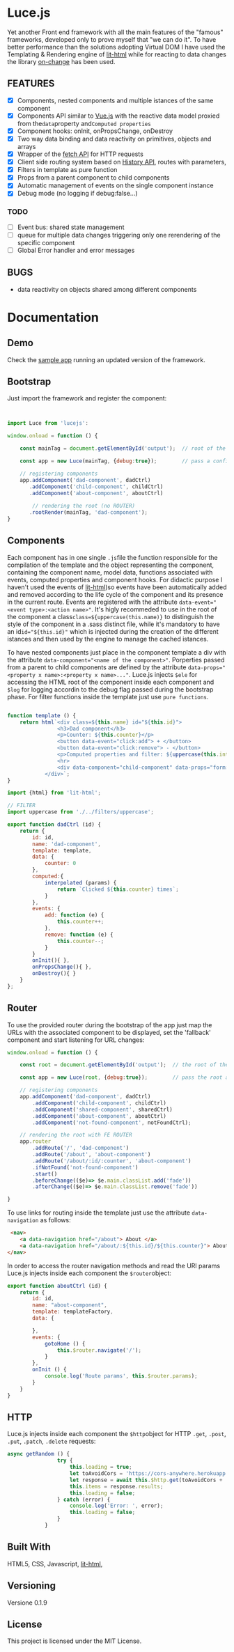 # Luce.js

Yet another Front end framework with all the main features of the "famous" frameworks, developed only to prove myself that "we can do it". To have better performance than the solutions adopting Virtual DOM I have used the Templating & Rendering engine of [lit-html](https://github.com/polymer/lit-html) while for reacting to data changes the library [on-change](https://github.com/sindresorhus/on-change) has been used.

## FEATURES
- [x] Components, nested components and multiple istances of the same component
- [x] Components API similar to [Vue.js](https://vuejs.org) with the reactive data model proxied from the```data```property and```Computed properties```
- [x] Component hooks: onInit, onPropsChange, onDestroy
- [x] Two way data binding and data reactivity on primitives, objects and arrays 
- [x] Wrapper of the [fetch API](https://github.com/github/fetch) for HTTP requests
- [x] Client side routing system based on [History API](https://developer.mozilla.org/en-US/docs/Web/API/History), routes with parameters, 
- [x] Filters in template as pure function
- [x] Props from a parent component to child components
- [x] Automatic management of events on the single component instance
- [x] Debug mode (no logging if debug:false...) 

### TODO
- [ ] Event bus: shared state management
- [ ] queue for multiple data changes triggering only one rerendering of the specific component
- [ ] Global Error handler and error messages 

## BUGS
- data reactivity on objects shared among different components

# Documentation

## Demo
Check the [sample app](https://github.com/LorenzoCorbella74/sample-app-for-luce.js) running an updated version of the framework.

## Bootstrap

Just import the framework and register the component:
```javascript


import Luce from 'lucejs':

window.onload = function () {

    const mainTag = document.getElementById('output');  // root of the app

    const app = new Luce(mainTag, {debug:true});        // pass a configuration object

    // registering components
    app.addComponent('dad-component', dadCtrl)
       .addComponent('child-component', childCtrl)
       .addComponent('about-component', aboutCtrl)
        
        // rendering the root (no ROUTER)
       .rootRender(mainTag, 'dad-component');
}
```

## Components

Each component has in one single ```.js```file the function responsible for the compilation of the template and the object representing the component, containing the component name, model data, functions associated with events, computed properties and component hooks. For didactic purpose I haven't used the events of [lit-html](https://github.com/polymer/lit-html))so  events have been automatically added and removed according to the life cycle of the component and its presence in the current route. Events are registered with the attribute  ```data-event="<event type>:<action name>"```. It's higly recommeded to use in the root of the component  a class```class=${uppercase(this.name)}``` to distinguish the style of the component in a .sass distinct file,  while it's mandatory to have an id```id="${this.id}"``` which is injected during the creation of the different istances and then used by the engine to manage the cached istances.

To have nested components just place in the component template a div with the attribute ```data-component="<name of the component>"```. Porperties passed from a parent to child components are defined by the attribute ```data-props="<property x name>:<property x name>..."```. Luce.js injects ```$ele``` for accessing the HTML root of the component inside each component and ```$log``` for logging accordin to the debug flag passed during the bootstrap phase. For filter functions inside the template just use ```pure functions```.

```javascript

function template () {
    return html`<div class=${this.name} id="${this.id}">
                <h3>Dad component</h3>  
                <p>Counter: ${this.counter}</p>
                <button data-event="click:add"> + </button>
                <button data-event="click:remove"> - </button>
                <p>Computed properties and filter: ${uppercase(this.interpolated)}</p>
                <hr> 
                <div data-component="child-component" data-props="form:name"></div>
            </div>`;
}

import {html} from 'lit-html';

// FILTER
import uppercase from './../filters/uppercase';

export function dadCtrl (id) {
    return {
        id: id,
        name: 'dad-component',
        template: template,
        data: {
            counter: 0
        },
        computed:{
            interpolated (params) {
                return `Clicked ${this.counter} times`;
            }
        },
        events: {
            add: function (e) {
                this.counter++;
            },
            remove: function (e) {
                this.counter--;
            }
        }
        onInit(){ },
        onPropsChange(){ },
        onDestroy(){ }
    }
};
```

## Router
To use the provided router during the bootstrap of the app just map the URLs with the associated component to be displayed, set the 'fallback' component and start listening for URL changes:
```javascript
window.onload = function () {

    const root = document.getElementById('output');  // the root of the app

    const app = new Luce(root, {debug:true});        // pass the root and a configuration obj

    // registering components
    app.addComponent('dad-component', dadCtrl)
        .addComponent('child-component', childCtrl)
        .addComponent('shared-component', sharedCtrl)
        .addComponent('about-component', aboutCtrl)
        .addComponent('not-found-component', notFoundCtrl);

    // rendering the root with FE ROUTER
    app.router
        .addRoute('/', 'dad-component')
        .addRoute('/about', 'about-component')
        .addRoute('/about/:id/:counter', 'about-component')
        .ifNotFound('not-found-component')
        .start()
        .beforeChange(($e)=> $e.main.classList.add('fade'))
        .afterChange(($e)=> $e.main.classList.remove('fade'))

}
```

To use links for routing inside the template just use the attribute ```data-navigation``` as follows:
```html
 <nav>
    <a data-navigation href="/about"> About </a>
    <a data-navigation href="/about/:${this.id}/${this.counter}"> About "with params"</a>
</nav>
```

In order to access the router navigation methods and read the URl params Luce.js injects inside each component the ```$router```object:
```javascript
export function aboutCtrl (id) {
    return {
        id: id,
        name: "about-component",
        template: templateFactory,
        data: {

        },
        events: {
            gotoHome () {
                this.$router.navigate('/');
            }
        },
        onInit () {
            console.log('Route params', this.$router.params);
        }
    }
}
```

## HTTP
Luce.js injects inside each component the ```$http```object for HTTP ```.get```, ```.post```, ```.put```, ```.patch```, ```.delete``` requests:

```javascript
async getRandom () {
                try {
                    this.loading = true;
                    let toAvoidCors = 'https://cors-anywhere.herokuapp.com';
                    let response = await this.$http.get(toAvoidCors + '/https://swapi.co/api/people');
                    this.items = response.results;
                    this.loading = false;
                } catch (error) {
                    console.log('Error: ', error);
                    this.loading = false;
                }
            }
```

## Built With

HTML5, CSS, Javascript, [lit-html](https://github.com/polymer/lit-html), 

## Versioning

Versione 0.1.9

## License

This project is licensed under the MIT License.






